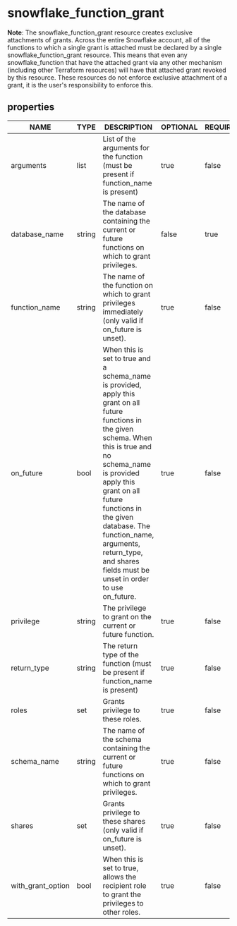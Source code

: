 
# snowflake_function_grant

<!-- These docs are auto-generated by code in ./docgen, run by with make docs. Manual edits will be overwritten. -->

**Note**: The snowflake_function_grant resource creates exclusive attachments of grants.
		Across the entire Snowflake account, all of the functions to which a single grant is attached must be declared
		by a single snowflake_function_grant resource. This means that even any snowflake_function that have the attached
		grant via any other mechanism (including other Terraform resources) will have that attached grant revoked by this resource.
		These resources do not enforce exclusive attachment of a grant, it is the user's responsibility to enforce this.
		
## properties

|       NAME        |  TYPE  |                                                                                                                                                                 DESCRIPTION                                                                                                                                                                  | OPTIONAL | REQUIRED  | COMPUTED | DEFAULT |
|-------------------|--------|----------------------------------------------------------------------------------------------------------------------------------------------------------------------------------------------------------------------------------------------------------------------------------------------------------------------------------------------|----------|-----------|----------|---------|
| arguments         | list   | List of the arguments for the function (must be present if function_name is present)                                                                                                                                                                                                                                                         | true     | false     | false    |         |
| database_name     | string | The name of the database containing the current or future functions on which to grant privileges.                                                                                                                                                                                                                                            | false    | true      | false    |         |
| function_name     | string | The name of the function on which to grant privileges immediately (only valid if on_future is unset).                                                                                                                                                                                                                                        | true     | false     | false    |         |
| on_future         | bool   | When this is set to true and a schema_name is provided, apply this grant on all future functions in the given schema. When this is true and no schema_name is provided apply this grant on all future functions in the given database. The function_name, arguments, return_type, and shares fields must be unset in order to use on_future. | true     | false     | false    | false   |
| privilege         | string | The privilege to grant on the current or future function.                                                                                                                                                                                                                                                                                    | true     | false     | false    | "USAGE" |
| return_type       | string | The return type of the function (must be present if function_name is present)                                                                                                                                                                                                                                                                | true     | false     | false    |         |
| roles             | set    | Grants privilege to these roles.                                                                                                                                                                                                                                                                                                             | true     | false     | false    |         |
| schema_name       | string | The name of the schema containing the current or future functions on which to grant privileges.                                                                                                                                                                                                                                              | true     | false     | false    |         |
| shares            | set    | Grants privilege to these shares (only valid if on_future is unset).                                                                                                                                                                                                                                                                         | true     | false     | false    |         |
| with_grant_option | bool   | When this is set to true, allows the recipient role to grant the privileges to other roles.                                                                                                                                                                                                                                                  | true     | false     | false    | false   |
